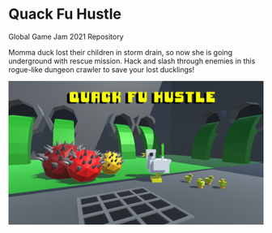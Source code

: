 # Quack Fu Hustle
Global Game Jam 2021 Repository

Momma duck lost their children in storm drain, so now she is going underground with rescue mission. Hack and slash through enemies in this rogue-like dungeon crawler to save your lost ducklings!

<img src="Assets/Content/Pictures/Logo.png" width="800"> 
